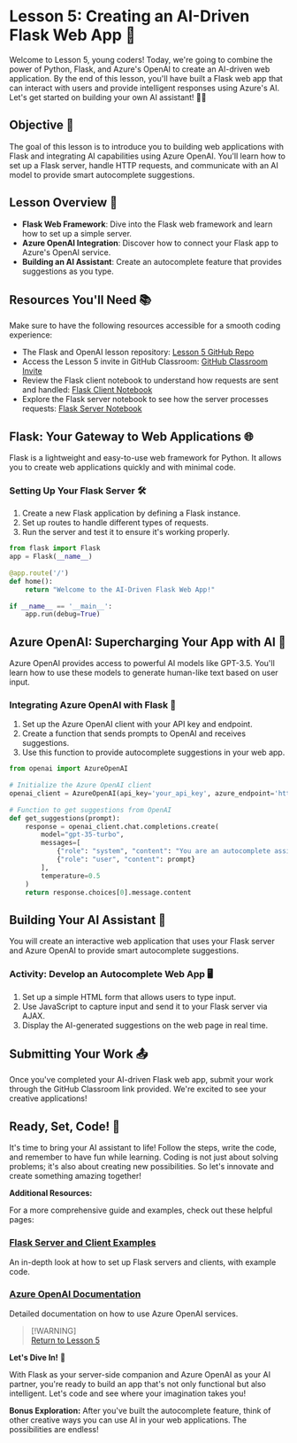 <!-- /lessons/lesson5/lesson5_intro.md-->  
# Lesson 5: Creating an AI-Driven Flask Web App 🚀  
   
Welcome to Lesson 5, young coders! Today, we're going to combine the power of Python, Flask, and Azure's OpenAI to create an AI-driven web application. By the end of this lesson, you'll have built a Flask web app that can interact with users and provide intelligent responses using Azure's AI. Let's get started on building your own AI assistant! 🤖✨  
   
## Objective 🎯  
   
The goal of this lesson is to introduce you to building web applications with Flask and integrating AI capabilities using Azure OpenAI. You'll learn how to set up a Flask server, handle HTTP requests, and communicate with an AI model to provide smart autocomplete suggestions.  
   
## Lesson Overview 📖  
   
- **Flask Web Framework**: Dive into the Flask web framework and learn how to set up a simple server.  
- **Azure OpenAI Integration**: Discover how to connect your Flask app to Azure's OpenAI service.  
- **Building an AI Assistant**: Create an autocomplete feature that provides suggestions as you type.  
   
## Resources You'll Need 📚  
   
Make sure to have the following resources accessible for a smooth coding experience:  
   
- The Flask and OpenAI lesson repository: [Lesson 5 GitHub Repo](https://github.com/BSMP-Coders/lesson5_flaskgpt)  
- Access the Lesson 5 invite in GitHub Classroom: [GitHub Classroom Invite](https://classroom.github.com/a/KddoilYB)  
- Review the Flask client notebook to understand how requests are sent and handled: [Flask Client Notebook](https://github.com/orhannurkan/Flask_server_in_Jupyter)  
- Explore the Flask server notebook to see how the server processes requests: [Flask Server Notebook](https://github.com/Azure-Samples/simple-flask-server-appservice)  
   
## Flask: Your Gateway to Web Applications 🌐  
   
Flask is a lightweight and easy-to-use web framework for Python. It allows you to create web applications quickly and with minimal code.  
   
### Setting Up Your Flask Server 🛠️  
   
1. Create a new Flask application by defining a Flask instance.  
2. Set up routes to handle different types of requests.  
3. Run the server and test it to ensure it's working properly.  
   
```python  
from flask import Flask  
app = Flask(__name__)  
   
@app.route('/')  
def home():  
    return "Welcome to the AI-Driven Flask Web App!"  
   
if __name__ == '__main__':  
    app.run(debug=True)  
```  
   
## Azure OpenAI: Supercharging Your App with AI 🧠  
   
Azure OpenAI provides access to powerful AI models like GPT-3.5. You'll learn how to use these models to generate human-like text based on user input.  
   
### Integrating Azure OpenAI with Flask 🔌  
   
1. Set up the Azure OpenAI client with your API key and endpoint.  
2. Create a function that sends prompts to OpenAI and receives suggestions.  
3. Use this function to provide autocomplete suggestions in your web app.  
   
```python  
from openai import AzureOpenAI  
   
# Initialize the Azure OpenAI client  
openai_client = AzureOpenAI(api_key='your_api_key', azure_endpoint='https://your-endpoint.openai.azure.com/')  
   
# Function to get suggestions from OpenAI  
def get_suggestions(prompt):  
    response = openai_client.chat.completions.create(  
        model="gpt-35-turbo",  
        messages=[  
            {"role": "system", "content": "You are an autocomplete assistant."},  
            {"role": "user", "content": prompt}  
        ],  
        temperature=0.5  
    )  
    return response.choices[0].message.content  
```  
   
## Building Your AI Assistant 🤖  
   
You will create an interactive web application that uses your Flask server and Azure OpenAI to provide smart autocomplete suggestions.  
   
### Activity: Develop an Autocomplete Web App 🖥️  
   
1. Set up a simple HTML form that allows users to type input.  
2. Use JavaScript to capture input and send it to your Flask server via AJAX.  
3. Display the AI-generated suggestions on the web page in real time.  
   
## Submitting Your Work 📤  
   
Once you've completed your AI-driven Flask web app, submit your work through the GitHub Classroom link provided. We're excited to see your creative applications!  
   
## Ready, Set, Code! 🏁  
   
It's time to bring your AI assistant to life! Follow the steps, write the code, and remember to have fun while learning. Coding is not just about solving problems; it's also about creating new possibilities. So let's innovate and create something amazing together!  
   
**Additional Resources:**  
   
For a more comprehensive guide and examples, check out these helpful pages:  
   
### [Flask Server and Client Examples](https://github.com/BSMP-Coders/lesson5_flaskgpt-examples)  
An in-depth look at how to set up Flask servers and clients, with example code.  
   
### [Azure OpenAI Documentation](https://docs.microsoft.com/en-us/azure/cognitive-services/openai/)  
Detailed documentation on how to use Azure OpenAI services.  
   
> [!WARNING] <!--[!ATTENTION] ⚠️-->  
> [Return to Lesson 5](https://github.com/BSMP-Coders/lesson5_flaskgpt)  
   
**Let's Dive In!** 🌊  
   
With Flask as your server-side companion and Azure OpenAI as your AI partner, you're ready to build an app that's not only functional but also intelligent. Let's code and see where your imagination takes you!  
   
**Bonus Exploration:** After you've built the autocomplete feature, think of other creative ways you can use AI in your web applications. The possibilities are endless!